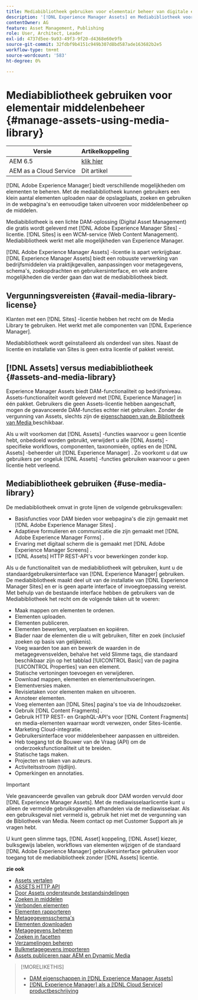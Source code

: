 ```yaml
---
title: Mediabibliotheek gebruiken voor elementair beheer van digitale elementen
description: '[!DNL Experience Manager Assets] en Mediabibliotheek voor middelenbeheer.'
contentOwner: AG
feature: Asset Management, Publishing
role: User, Architect, Leader
exl-id: 4737d5ee-9a93-49f3-9f20-d4368e60e9fb
source-git-commit: 32fdbf9b4151c949b307d8bd587ade163682b2e5
workflow-type: tm+mt
source-wordcount: '583'
ht-degree: 0%

---
```


<!--

Define Media Lib
Define req for it
Define use cases
Define what is not included

-->

# Mediabibliotheek gebruiken voor elementair middelenbeheer {#manage-assets-using-media-library}

| Versie | Artikelkoppeling |
| -------- | ---------------------------- |
| AEM 6.5 | [ klik hier ](https://experienceleague.adobe.com/docs/experience-manager-65/assets/administer/medialibrary.html?lang=en) |
| AEM as a Cloud Service | Dit artikel |

[!DNL Adobe Experience Manager] biedt verschillende mogelijkheden om elementen te beheren. Met de mediabibliotheek kunnen gebruikers een klein aantal elementen uploaden naar de opslagplaats, zoeken en gebruiken in de webpagina&#39;s en eenvoudige taken uitvoeren voor middelenbeheer op de middelen.

Mediabibliotheek is een lichte DAM-oplossing (Digital Asset Management) die gratis wordt geleverd met [!DNL Adobe Experience Manager Sites] -licentie. [!DNL Sites] is een WCM-service (Web Content Management). Mediabibliotheek werkt met alle mogelijkheden van Experience Manager.

[!DNL Adobe Experience Manager Assets] -licentie is apart verkrijgbaar. [!DNL Experience Manager Assets] biedt een robuuste verwerking van bedrijfsmiddelen via praktijkgevallen, aanpassingen voor metagegevens, schema&#39;s, zoekopdrachten en gebruikersinterface, en vele andere mogelijkheden die verder gaan dan wat de mediabibliotheek biedt.

## Vergunningsvereisten {#avail-media-library-license}

Klanten met een [!DNL Sites] -licentie hebben het recht om de Media Library te gebruiken. Het werkt met alle componenten van [!DNL Experience Manager].

Mediabibliotheek wordt geïnstalleerd als onderdeel van sites. Naast de licentie en installatie van Sites is geen extra licentie of pakket vereist.

## [!DNL Assets] versus mediabibliotheek {#assets-and-media-library}

Experience Manager Assets biedt DAM-functionaliteit op bedrijfsniveau. Assets-functionaliteit wordt geleverd met [!DNL Experience Manager] in één pakket. Gebruikers die geen Assets-licentie hebben aangeschaft, mogen de geavanceerde DAM-functies echter niet gebruiken. Zonder de vergunning van Assets, slechts zijn de [ eigenschappen van de Bibliotheek van Media ](#use-media-library) beschikbaar.

Als u wilt voorkomen dat [!DNL Assets] -functies waarvoor u geen licentie hebt, onbedoeld worden gebruikt, verwijdert u alle [!DNL Assets] -specifieke workflows, componenten, taxonomieën, opties en de [!DNL Assets] -beheerder uit [!DNL Experience Manager] . Zo voorkomt u dat uw gebruikers per ongeluk [!DNL Assets] -functies gebruiken waarvoor u geen licentie hebt verleend.

## Mediabibliotheek gebruiken {#use-media-library}

De mediabibliotheek omvat in grote lijnen de volgende gebruiksgevallen:

* Basisfuncties voor DAM bieden voor webpagina&#39;s die zijn gemaakt met [!DNL Adobe Experience Manager Sites] .
* Adaptieve formulieren en communicatie die zijn gemaakt met [!DNL Adobe Experience Manager Forms] .
* Ervaring met digitaal scherm die is gemaakt met [!DNL Adobe Experience Manager Screens] .
* [!DNL Assets] HTTP REST-API&#39;s voor bewerkingen zonder kop.

<!-- TBD: Remove this after confirmation. May need to merge this list with the list provided by PMs.

* Static renditions

-->

Als u de functionaliteit van de mediabibliotheek wilt gebruiken, kunt u de standaardgebruikersinterface van [!DNL Experience Manager] gebruiken. De mediabibliotheek maakt deel uit van de installatie van [!DNL Experience Manager Sites] en er is geen aparte interface of invoegtoepassing vereist. Met behulp van de bestaande interface hebben de gebruikers van de Mediabibliotheek het recht om de volgende taken uit te voeren:

* Maak mappen om elementen te ordenen.
* Elementen uploaden.
* Elementen publiceren.
* Elementen bewerken, verplaatsen en kopiëren.
* Blader naar de elementen die u wilt gebruiken, filter en zoek (inclusief zoeken op basis van gelijkenis).
* Voeg waarden toe aan en bewerk de waarden in de metagegevensvelden, behalve het veld Slimme tags, die standaard beschikbaar zijn op het tabblad [!UICONTROL Basic] van de pagina [!UICONTROL Properties] van een element.
* Statische vertoningen toevoegen en verwijderen.
* Download mappen, elementen en elementenuitvoeringen.
* Elementversies maken.
* Revisietaken voor elementen maken en uitvoeren.
* Annoteer elementen.
* Voeg elementen aan [!DNL Sites] pagina&#39;s toe via de Inhoudszoeker.
* Gebruik [!DNL Content Fragments] .
* Gebruik HTTP REST- en GraphQL-API&#39;s voor [!DNL Content Fragments] en media-elementen waarnaar wordt verwezen, onder Sites-licentie.
* Marketing Cloud-integratie.
* Gebruikersinterface voor middelenbeheer aanpassen en uitbreiden.
* Heb toegang tot de Bouwer van de Vraag (API) om de onderzoeksfunctionaliteit uit te breiden.
* Statische tags maken.
* Projecten en taken van auteurs.
* Activiteitsstroom (tijdlijn).
* Opmerkingen en annotaties.

<!-- TBD: Define exactly which basic Assets workflow are available for use with Media Library?

As per PM, we must avoid stating such a list, as we do not have a list that makes sense in Cloud Service.
-->

>[!IMPORTANT]
>
>Vele geavanceerde gevallen van gebruik door DAM worden vervuld door [!DNL Experience Manager Assets]. Met de mediawisselaarlicentie kunt u alleen de vermelde gebruiksgevallen afhandelen via de mediawisselaar. Als een gebruiksgeval niet vermeld is, gebruik het niet met de vergunning van de Bibliotheek van Media. Neem contact op met Customer Support als je vragen hebt.

U kunt geen slimme tags, [!DNL Asset] koppeling, [!DNL Asset] kiezer, bulksgewijs labelen, workflows van elementen wijzigen of de standaard [!DNL Adobe Experience Manager] gebruikersinterface gebruiken voor toegang tot de mediabibliotheek zonder [!DNL Assets] licentie.

<!-- TBD: Add a CTA - how to contact Adobe for queries. -->

**zie ook**

* [Assets vertalen](translate-assets.md)
* [ASSETS HTTP API](mac-api-assets.md)
* [Door Assets ondersteunde bestandsindelingen](file-format-support.md)
* [Zoeken in middelen](search-assets.md)
* [Verbonden elementen](use-assets-across-connected-assets-instances.md)
* [Elementen rapporteren](asset-reports.md)
* [Metagegevensschema&#39;s](metadata-schemas.md)
* [Elementen downloaden](download-assets-from-aem.md)
* [Metagegevens beheren](manage-metadata.md)
* [Zoeken in facetten](search-facets.md)
* [Verzamelingen beheren](manage-collections.md)
* [Bulkmetagegevens importeren](metadata-import-export.md)
* [Assets publiceren naar AEM en Dynamic Media](/help/assets/publish-assets-to-aem-and-dm.md)

>[!MORELIKETHIS]
>
>* [ DAM eigenschappen in  [!DNL Experience Manager Assets] ](https://experienceleague.adobe.com/docs/experience-manager-cloud-service/assets/home.html)
>* [[!DNL Experience Manager]  als a [!DNL Cloud Service]  productbeschrijving ](https://helpx.adobe.com/legal/product-descriptions/adobe-experience-manager-cloud-service.html)

